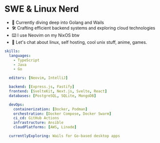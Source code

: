 # SWE & Linux Nerd

- 🔭 Currently diving deep into Golang and Wails
- 🛠️ Crafting efficient backend systems and exploring cloud technologies
- ⌨️ I use Neovim on my NixOS btw
- 💬 Let's chat about linux, self hosting, cool unix stuff, anime, games.

```yaml
skills:
  languages:
    - TypeScript
    - Java
    - Go

  editors: [Neovim, IntelliJ]

  backend: [Express.js, Fastify]
  frontend: [SvelteKit, Next.js, Svelte, React]
  databases: [PostgreSQL, SQLite, MongoDB]

  devOps:
    containerization: [Docker, Podman]
    orchestration: [Docker Compose, Docker Swarm]
    ci_cd: GitHub Actions
    infrastructure: Ansible
    cloudPlatforms: [AWS, Linode]

  currentlyExploring: Wails for Go-based desktop apps
```
